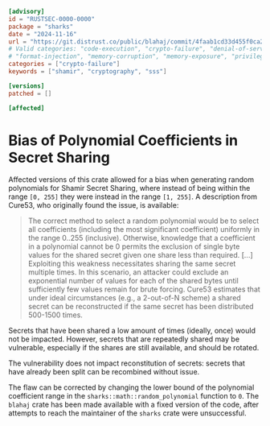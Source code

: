 ```toml
[advisory]
id = "RUSTSEC-0000-0000"
package = "sharks"
date = "2024-11-16"
url = "https://git.distrust.co/public/blahaj/commit/4faab1cd33d455f0ca2ccc7208093fd6c18e0767"
# Valid categories: "code-execution", "crypto-failure", "denial-of-service", "file-disclosure"
# "format-injection", "memory-corruption", "memory-exposure", "privilege-escalation"
categories = ["crypto-failure"]
keywords = ["shamir", "cryptography", "sss"]

[versions]
patched = []

[affected]
```

# Bias of Polynomial Coefficients in Secret Sharing

Affected versions of this crate allowed for a bias when generating random
polynomials for Shamir Secret Sharing, where instead of being within the range
`[0, 255]` they were instead in the range `[1, 255]`. A description from
Cure53, who originally found the issue, is available:

> The correct method to select a random polynomial would be to select
all coefficients (including the most significant coefficient) uniformly
in the range 0..255 (inclusive). Otherwise, knowledge that a coefficient
in a polynomial cannot be 0 permits the exclusion of single byte values
for the shared secret given one share less than required. [...]
Exploiting this weakness necessitates sharing the same secret multiple
times. In this scenario, an attacker could exclude an exponential number
of values for each of the shared bytes until sufficiently few values
remain for brute forcing.  Cure53 estimates that under ideal
circumstances (e.g., a 2-out-of-N scheme) a shared secret can be
reconstructed if the same secret has been distributed 500-1500 times.

Secrets that have been shared a low amount of times (ideally, once) would not
be impacted. However, secrets that are repeatedly shared may be vulnerable,
especially if the shares are still available, and should be rotated.

The vulnerability does not impact reconstitution of secrets: secrets that have
already been split can be recombined without issue.

The flaw can be corrected by changing the lower bound of the polynomial
coefficient range in the `sharks::math::random_polynomial` function to `0`. The
`blahaj` crate has been made available with a fixed version of the code, after
attempts to reach the maintainer of the `sharks` crate were unsuccessful.
